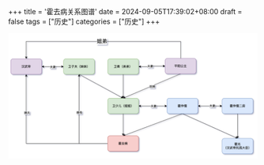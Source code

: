 +++
title = '霍去病关系图谱'
date = 2024-09-05T17:39:02+08:00
draft = false
tags = ["历史"]
categories = ["历史"]
+++

![2024-09-05-17-38-6ITZ97](https://raw.githubusercontent.com/zzkrix/blog-images/main/assets/2024-09-05-17-38-6ITZ97.png)
